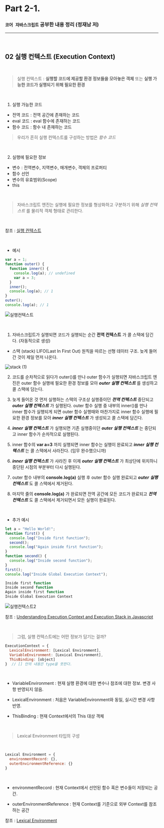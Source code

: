 # Part 2-1.

### `코어 자바스크립트` 공부한 내용 정리 (정재남 저)

---

<br>

## 02 실행 컨텍스트 (Execution Context)

<br>

> 실행 컨텍스트 : **실행할 코드에 제공할 환경 정보들을 모아놓은 객체** 또는 **실행 가능한 코드가 실행되기 위해 필요한 환경**

<br>

1. 실행 가능한 코드

- 전역 코드 : 전역 공간에 존재하는 코드
- eval 코드 : eval 함수에 존재하는 코드
- 함수 코드 : 함수 내 존재하는 코드

> 우리가 흔히 실행 컨텍스트를 구성하는 방법은 _함수 코드_

<br>

2. 실행에 필요한 정보

- 변수 : 전역변수, 지역변수, 매개변수, 객체의 프로퍼티
- 함수 선언
- 변수의 유효범위(Scope)
- this

<br>

> 자바스크립트 엔진는 실행에 필요한 정보를 형상화하고 구분하기 위해 _실행 컨텍스트_ 를 물리적 객체 형태로 관리한다.

<br>

참조 : [실행 컨텍스트](https://poiemaweb.com/js-execution-context)

<br>

- 예시

```js
var a = 1;
function outer() {
  function inner() {
    console.log(a); // undefined
    var a = 3;
  }
  inner();
  console.log(a); // 1
}
outer();
console.log(a); // 1
```

![실행컨텍스트](https://user-images.githubusercontent.com/79234473/136782395-0b846c29-dfdb-46c5-b2b4-0737c7362175.png)

<br>

1. 자바스크립트가 실행되면 코드가 실행되는 순간 **전역 컨텍스트** 가 콜 스택에 담긴다. (자동적으로 생성)

- 스택 (stack)
  LIFO(Last In First Out) 원칙을 따르는 선형 데이터 구조. 늦게 들어간 것이 제일 먼저 나온다.

![stack (1)](https://user-images.githubusercontent.com/79234473/136873371-0d909cac-d248-4927-963d-bf4243283689.png)

2. 코드를 순차적으로 읽다가 outer()를 만나 outer 함수가 실행되면 자바스크립트 엔진은 outer 함수 실행에 필요한 환경 정보를 모아 **_outer 실행 컨텍스트_** 를 생성하고 콜 스택에 담는다.

3. 늦게 들어온 것 먼저 실행하는 스택의 구조상 실행중이던 **_전역 컨텍스트_** 중단되고 **_outer 실행 컨텍스트_** 가 실행된다. outer 함수 실행 중 내부의 inner()를 만나 inner 함수가 실행되게 되면 outer 함수 실행때와 마찬가지로 inner 함수 실행에 필요한 환경 정보를 모아 **_inner 실행 컨텍스트_** 가 생성되고 콜 스택에 담긴다.

4. **_inner 실행 컨텍스트_** 가 실행되면 기존 실행중이던 **_outer 실행 컨텍스트_** 는 중단되고 inner 함수가 순차적으로 실행된다.

5. inner 함수의 **var a=3** 까지 실행되면 inner 함수는 실행이 완료되고 **_inner 실행 컨텍스트_** 는 콜 스택에서 사라진다. (임무 완수했으니까)

6. **_inner 실행 컨텍스트_** 가 사라진 후 이제 **_outer 실행 컨텍스트_** 가 최상단에 위치하니 중단된 시점의 부분부터 다시 실행된다.

7. outer 함수 내부의 **console.log(a)** 실행 후 outer 함수 실행 완료되고 **_outer 실행 컨텍스트_** 도 콜 스택에서 제거된다.

8. 마지막 줄의 **console.log(a)** 가 완료되면 전역 공간에 모든 코드가 완료되고 **_전역 컨텍스트_** 도 콜 스택에서 제거되면서 모든 실행이 완료된다.

<br>

- 추가 예시

```js
let a = "Hello World!";
function first() {
  console.log("Inside first function");
  second();
  console.log("Again inside first function");
}
function second() {
  console.log("Inside second function");
}
first();
console.log("Inside Global Execution Context");
```

```js
Inside first function
Inside second function
Again inside first function
Inside Global Execution Context
```

![실행컨텍스트2](https://user-images.githubusercontent.com/79234473/136782449-9ee21758-b40f-4805-b7fc-a65549b50d65.png)

참조 : [Understanding Execution Context and Execution Stack in Javascript](https://blog.bitsrc.io/understanding-execution-context-and-execution-stack-in-javascript-1c9ea8642dd0)

<br>

> 그럼, 실행 컨텍스트에는 어떤 정보가 담기는 걸까?

```js
ExecutionContext = {
  LexicalEnvironment: [Lexical Environment],
  VariableEnvironment: [Lexical Environment],
  ThisBinding: [object]
}  // [] 안의 내용은 type을 뜻한다.
```

<br>

- VariableEnvironment : 현재 실행 환경에 대한 변수나 참조에 대한 정보. 변경 사항 반영되지 않음.

- LexicalEnvironment : 처음은 VariableEnvironment와 동일, 실시간 변경 사항 반영.

- ThisBinding : 현재 Context에서의 This 대상 객체

<br>

> Lexical Environment 타입의 구성

<br>

```js
Lexical Environment = {
  environmentRecord: {},
  outerEnvironmentReference: {}
}
```

<br>

- environmentRecord : 현재 Context에서 선언된 함수 혹은 변수들이 저장되는 공간.

- outerEnvironmentReference : 현재 Context를 기준으로 외부 Context를 참조하는 공간

참조 : [Lexical Environment](https://medium.com/@kkak10/lexical-environment-4e0cffcad98d)
